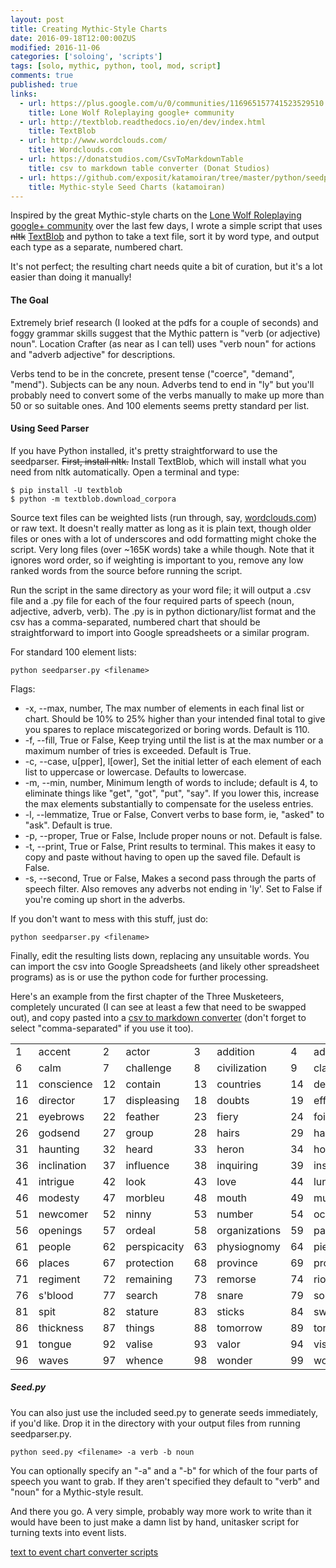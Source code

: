 ```yaml
---
layout: post
title: Creating Mythic-Style Charts
date: 2016-09-18T12:00:00ZUS
modified: 2016-11-06
categories: ['soloing', 'scripts']
tags: [solo, mythic, python, tool, mod, script]
comments: true
published: true
links:
  - url: https://plus.google.com/u/0/communities/116965157741523529510
    title: Lone Wolf Roleplaying google+ community
  - url: http://textblob.readthedocs.io/en/dev/index.html
    title: TextBlob
  - url: http://www.wordclouds.com/
    title: Wordclouds.com
  - url: https://donatstudios.com/CsvToMarkdownTable
    title: csv to markdown table converter (Donat Studios)
  - url: https://github.com/exposit/katamoiran/tree/master/python/seedparser
    title: Mythic-style Seed Charts (katamoiran)
---
```


Inspired by the great Mythic-style charts on the [Lone Wolf Roleplaying google+ community](https://plus.google.com/u/0/communities/116965157741523529510) over the last few days, I wrote a simple script that uses <strike>nltk</strike> [TextBlob](http://textblob.readthedocs.io/en/dev/index.html) and python to take a text file, sort it by word type, and output each type as a separate, numbered chart.

It's not perfect; the resulting chart needs quite a bit of curation, but it's a lot easier than doing it manually!

<!--more-->

#### The Goal

Extremely brief research (I looked at the pdfs for a couple of seconds) and foggy grammar skills suggest that the Mythic pattern is "verb (or adjective) noun". Location Crafter (as near as I can tell) uses "verb noun" for actions and "adverb adjective" for descriptions.

Verbs tend to be in the concrete, present tense ("coerce", "demand", "mend"). Subjects can be any noun. Adverbs tend to end in "ly" but you'll probably need to convert some of the verbs manually to make up more than 50 or so suitable ones. And 100 elements seems pretty standard per list.

#### Using Seed Parser

If you have Python installed, it's pretty straightforward to use the seedparser. <strike>First, install nltk.</strike> Install TextBlob, which will install what you need from nltk automatically. Open a terminal and type:

~~~
$ pip install -U textblob
$ python -m textblob.download_corpora
~~~

Source text files can be weighted lists (run through, say, [wordclouds.com](http://www.wordclouds.com/)) or raw text. It doesn't really matter as long as it is plain text, though older files or ones with a lot of underscores and odd formatting might choke the script. Very long files (over ~165K words) take a while though. Note that it ignores word order, so if weighting is important to you, remove any low ranked words from the source before running the script.

Run the script in the same directory as your word file; it will output a .csv file and a .py file for each of the four required parts of speech (noun, adjective, adverb, verb). The .py is in python dictionary/list format and the csv has a comma-separated, numbered chart that should be straightforward to import into Google spreadsheets or a similar program.

For standard 100 element lists:

~~~
python seedparser.py <filename>
~~~

Flags:

* -x, --max,	number,
    The max number of elements in each final list or chart. Should be 10% to 25% higher than your intended final total to give you spares to replace miscategorized or boring words. Default is 110.
* -f, --fill,	True or False,
    Keep trying until the list is at the max number or a maximum number of tries is exceeded. Default is True.
* -c, --case,	u[pper], l[ower],
    Set the initial letter of each element of each list to uppercase or lowercase. Defaults to lowercase.
* -m, --min,	number,
     Minimum length of words to include; default is 4, to eliminate things like "get", "got", "put", "say". If you lower this, increase the max elements substantially to compensate for the useless entries.
* -l, --lemmatize,	True or False,
     Convert verbs to base form, ie, "asked" to "ask". Default is true.
* -p, --proper,	True or False,
   Include proper nouns or not. Default is false.
* -t, --print,	True or False,
    Print results to terminal. This makes it easy to copy and paste without having to open up the saved file. Default is False.
* -s, --second, True or False,
    Makes a second pass through the parts of speech filter. Also removes any adverbs not ending in 'ly'. Set to False if you're coming up short in the adverbs.

If you don't want to mess with this stuff, just do:

~~~
python seedparser.py <filename>
~~~

Finally, edit the resulting lists down, replacing any unsuitable words. You can import the csv into Google Spreadsheets (and likely other spreadsheet programs) as is or use the python code for further processing.

Here's an example from the first chapter of the Three Musketeers, completely uncurated (I can see at least a few that need to be swapped out), and copy pasted into a [csv to markdown converter](https://donatstudios.com/CsvToMarkdownTable) (don't forget to select "comma-separated" if you use it too).

|        |              |     |               |     |                |     |                |      |                |
|--------|--------------|-----|---------------|-----|----------------|-----|----------------|------|----------------|
| 1      |  accent      |  2  |  actor        |  3  |  addition      |  4  |  adversaries   |  5   |  attentions    |
|     6  |  calm        |  7  |  challenge    |  8  |  civilization  |  9  |  claim         |  10  |  complaints    |
|     11 |  conscience  |  12 |  contain      |  13 |  countries     |  14 |  dealer        |  15  |  desire        |
|     16 |  director    |  17 |  displeasing  |  18 |  doubts        |  19 |  effect        |  20  |  eminence      |
|     21 |  eyebrows    |  22 |  feather      |  23 |  fiery         |  24 |  foils         |  25  |  glass         |
|     26 |  godsend     |  27 |  group        |  28 |  hairs         |  29 |  half          |  30  |  haughty       |
|     31 |  haunting    |  32 |  heard        |  33 |  heron         |  34 |  hope          |  35  |  hostler       |
|     36 |  inclination |  37 |  influence    |  38 |  inquiring     |  39 |  insolence     |  40  |  interlocutors |
|     41 |  intrigue    |  42 |  look         |  43 |  love          |  44 |  lunge         |  45  |  masters       |
|     46 |  modesty     |  47 |  morbleu      |  48 |  mouth         |  49 |  muscles       |  50  |  necessity     |
|     51 |  newcomer    |  52 |  ninny        |  53 |  number        |  54 |  occasions     |  55  |  officer       |
|     56 |  openings    |  57 |  ordeal       |  58 |  organizations |  59 |  panics        |  60  |  passage       |
|     61 |  people      |  62 |  perspicacity |  63 |  physiognomy   |  64 |  piece         |  65  |  pink          |
|     66 |  places      |  67 |  protection   |  68 |  province      |  69 |  provinces     |  70  |  reason        |
|     71 |  regiment    |  72 |  remaining    |  73 |  remorse       |  74 |  riot          |  75  |  rosemary      |
|     76 |  s'blood     |  77 |  search       |  78 |  snare         |  79 |  society       |  80  |  soldiers      |
|     81 |  spit        |  82 |  stature      |  83 |  sticks        |  84 |  swordsmanship |  85  |  tender        |
|     86 |  thickness   |  87 |  things       |  88 |  tomorrow      |  89 |  tone          |  90  |  tones         |
|     91 |  tongue      |  92 |  valise       |  93 |  valor         |  94 |  visitor       |  95  |  waiter        |
|     96 |  waves       |  97 |  whence       |  98 |  wonder        |  99 |  world         |  100 |  wrist         |

##### Seed.py

You can also just use the included seed.py to generate seeds immediately, if you'd like. Drop it in the directory with your output files from running seedparser.py.

~~~
python seed.py <filename> -a verb -b noun
~~~

You can optionally specify an "-a" and a "-b" for which of the four parts of speech you want to grab. If they aren't specified they default to "verb" and "noun" for a Mythic-style result.

And there you go. A very simple, probably way more work to write than it would have been to just make a damn list by hand, unitasker script for turning texts into event lists.

<div id="button"><a href="https://github.com/exposit/katamoiran/tree/master/python/seedparser" class="btn btn-info">text to event chart converter scripts</a></div>
